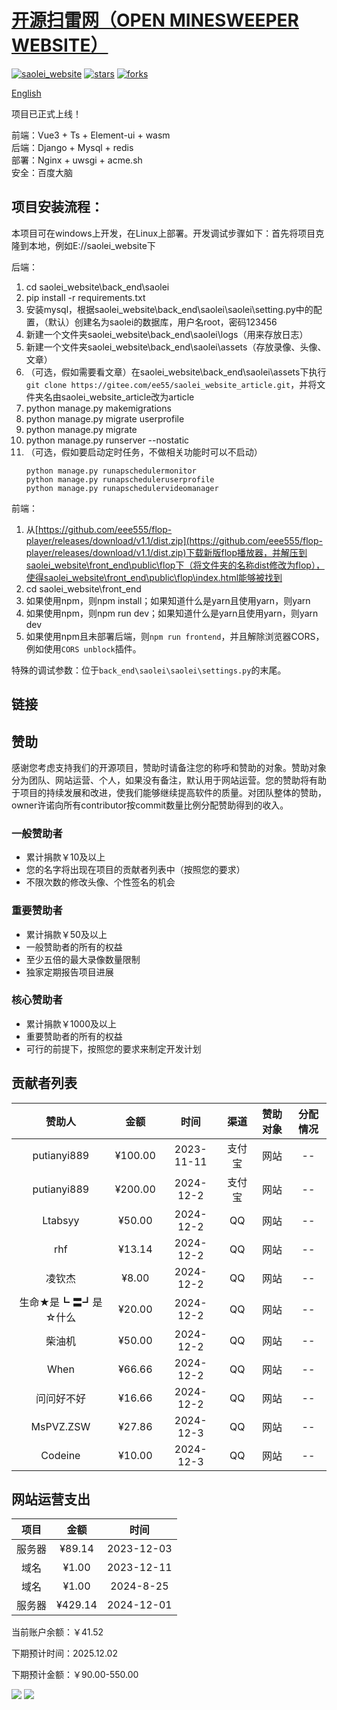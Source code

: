 # <a href="https://github.com/eee555/saolei_website" >开源扫雷网（OPEN MINESWEEPER WEBSITE）</a>

[![saolei_website](https://img.shields.io/badge/saolei_website-v1.7-brightgreen.svg)](https://github.com/eee555/Solvable-Minesweeper)
[![stars](https://img.shields.io/github/stars/eee555/saolei_website)](https://github.com/eee555/saolei_website/stargazers)
[![forks](https://img.shields.io/github/forks/eee555/saolei_website)](https://github.com/eee555/saolei_website/forks)

[English](Readme_en.md)

项目已正式上线！

前端：Vue3 + Ts + Element-ui + wasm  
后端：Django + Mysql + redis  
部署：Nginx + uwsgi + acme.sh  
安全：百度大脑  

## 项目安装流程：

本项目可在windows上开发，在Linux上部署。开发调试步骤如下：首先将项目克隆到本地，例如E://saolei_website下

后端：
1. cd saolei_website\back_end\saolei
1. pip install -r requirements.txt
1. 安装mysql，根据saolei_website\back_end\saolei\saolei\setting.py中的配置，（默认）创建名为saolei的数据库，用户名root，密码123456
1. 新建一个文件夹saolei_website\back_end\saolei\logs（用来存放日志）
1. 新建一个文件夹saolei_website\back_end\saolei\assets（存放录像、头像、文章）
1. （可选，假如需要看文章）在saolei_website\back_end\saolei\assets下执行`git clone https://gitee.com/ee55/saolei_website_article.git`，并将文件夹名由saolei_website_article改为article
1. python manage.py makemigrations
1. python manage.py migrate userprofile
1. python manage.py migrate
1. python manage.py runserver --nostatic
1. （可选，假如要启动定时任务，不做相关功能时可以不启动）
   ```
   python manage.py runapschedulermonitor
   python manage.py runapscheduleruserprofile
   python manage.py runapschedulervideomanager
   ```

前端：
1. 从[https://github.com/eee555/flop-player/releases/download/v1.1/dist.zip](https://github.com/eee555/flop-player/releases/download/v1.1/dist.zip)下载新版flop播放器，并解压到saolei_website\front_end\public\flop下（将文件夹的名称dist修改为flop），使得saolei_website\front_end\public\flop\index.html能够被找到
2. cd saolei_website\front_end
3. 如果使用npm，则npm install；如果知道什么是yarn且使用yarn，则yarn
4. 如果使用npm，则npm run dev；如果知道什么是yarn且使用yarn，则yarn dev
5. 如果使用npm且未部署后端，则`npm run frontend`，并且解除浏览器CORS，例如使用`CORS unblock`插件。

特殊的调试参数：位于`back_end\saolei\saolei\settings.py`的末尾。

## 链接




## 赞助
感谢您考虑支持我们的开源项目，赞助时请备注您的称呼和赞助的对象。赞助对象分为团队、网站运营、个人，如果没有备注，默认用于网站运营。您的赞助将有助于项目的持续发展和改进，使我们能够继续提高软件的质量。对团队整体的赞助，owner许诺向所有contributor按commit数量比例分配赞助得到的收入。

### 一般赞助者
- 累计捐款￥10及以上
- 您的名字将出现在项目的贡献者列表中（按照您的要求）
- 不限次数的修改头像、个性签名的机会

### 重要赞助者
- 累计捐款￥50及以上
- 一般赞助者的所有的权益
- 至少五倍的最大录像数量限制
- 独家定期报告项目进展

### 核心赞助者
- 累计捐款￥1000及以上
- 重要赞助者的所有的权益
- 可行的前提下，按照您的要求来制定开发计划

## 贡献者列表

| 赞助人 | 金额 | 时间 | 渠道 | 赞助对象 | 分配情况 |
| :------: | :-----:  | :----------: | :------: | :------:| :------: |
| putianyi889 | ¥100.00 | 2023-11-11 | 支付宝 | 网站 | -- |
| putianyi889 | ¥200.00 | 2024-12-2 | 支付宝 | 网站 | -- |
| Ltabsyy | ¥50.00 | 2024-12-2 | QQ | 网站 | -- |
| rhf | ¥13.14 | 2024-12-2 | QQ | 网站 | -- |
| 凌钦杰 | ¥8.00 | 2024-12-2 | QQ | 网站 | -- |
| 生命★是┗ 〓┛是☆什么 | ¥20.00 | 2024-12-2 | QQ | 网站 | -- |
| 柴油机 | ¥50.00 | 2024-12-2 | QQ | 网站 | -- |
| When | ¥66.66 | 2024-12-2 | QQ | 网站 | -- |
| 问问好不好 | ¥16.66 | 2024-12-2 | QQ | 网站 | -- |
| MsPVZ.ZSW | ¥27.86 | 2024-12-3 | QQ | 网站 | -- |
| Codeine | ¥10.00 | 2024-12-3 | QQ | 网站 | -- |

## 网站运营支出

| 项目 | 金额 | 时间 | 
| :------: | :-----:  | :----------: |
| 服务器 | ¥89.14 | 2023-12-03 |
| 域名   | ¥1.00  | 2023-12-11 |
| 域名   | ¥1.00  | 2024-8-25 |
| 服务器 | ¥429.14 | 2024-12-01 |

当前账户余额：￥41.52

下期预计时间：2025.12.02

下期预计金额：￥90.00-550.00

![](readme_pic/微信收款码.png) ![](readme_pic/支付宝收款码.png)  

